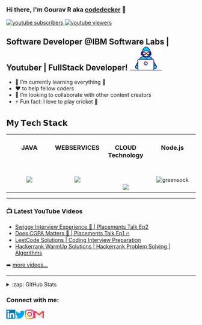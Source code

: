 ### Hi there, I'm Gourav R aka [codedecker](https://www.youtube.com/c/codedecks) 👋

<a href="https://www.youtube.com/channel/[YOUR CHANNEL ID]">
 <img alt="youtube subscribers" src="https://github-readme-youtube-stats.herokuapp.com/subscribers/index.php?color=red&id=UCtJg4eV7SszBJx7BsuS_zhA&key=AIzaSyCkaZEr9tkpxllZbp7t4DwjUoHamsrYX24"/>

 <img alt="youtube viewers" src="https://github-readme-youtube-stats.herokuapp.com/views/index.php?id=UCtJg4eV7SszBJx7BsuS_zhA&key=AIzaSyCkaZEr9tkpxllZbp7t4DwjUoHamsrYX24&logo=plex"/>
</a>


## Software Developer @IBM Software Labs | Youtuber | FullStack Developer! <img height="64px" src="https://github.com/GouravRusiya30/GouravRusiya30/blob/master/Assets/Developer.gif">

- 🌱 I’m currently learning everything 🤣
- ❤️ to help fellow coders
- 👯 I’m looking to collaborate with other content creators
- ⚡ Fun fact: I love to play cricket 🏏

## 𝗠y 𝗧𝗲𝗰h 𝗦𝘁𝗮𝗰𝗸

<table>
  <tbody>
    <tr valign="top">
      <td width="25%" align="center">
        <span><h3>JAVA</h3></span><br><br><br>
        <img height="50px" src="https://miro.medium.com/max/1400/1*yvvU_edMLeHHb7wDqQ9IVg.png">
      </td>
      <td width="25%" align="center">
        <span><h3>WEBSERVICES</h3></span><br><br><br>
        <img height="50px" src="https://codenuclear.com/wp-content/uploads/2018/03/Webservice_va.jpg">
      </td>
      <td width="25%" align="center">
        <span><h3>CLOUD Technology</h3></span><br><br><br>
        <img height="50px" src="http://gainam.com/images/cloud.png">
      </td>
      <td width="25%" align="center">
        <span><b></b><h3>Node.js</h3></span><br><br><br>
        <img height="50px" src="https://miro.medium.com/max/1400/1*fsseXIPGEhwmg6kfgXyIjA.jpeg" alt="greensock" border="0">
      </td>
    </tr>
      </tbody>
</table>

---

### 📺 Latest YouTube Videos

<!-- YOUTUBE:START -->
- [Swiggy Interview Experience 🤩 | Placements Talk Ep2](https://youtu.be/kPQlAqFk2uA)
- [Does CGPA Matters 🤑 | Placements Talk Ep1 🔥](https://youtu.be/6PiBHQLKUP8)
- [LeetCode Solutions | Coding Interview Preparation](https://www.youtube.com/playlist?list=PLlUdLC2oSxz2Y1g6V8oRCzauOvbnKl2Ee)
- [Hackerrank WarmUp Solutions | Hackerrank Problem Solving | Algorithms](https://www.youtube.com/playlist?list=PLlUdLC2oSxz2PQXfKcpVncXayGtk9YOWU)
<!-- YOUTUBE:END -->

➡️ [more videos...](https://www.youtube.com/c/codedecks)

---

<details>
  <summary>:zap: GitHub Stats</summary>
  
  ![GitHub stats](https://github-readme-stats.vercel.app/api?username=GouravRusiya30&theme=shades-of-purple&show_icons=true)

</details>

### Connect with me:

<a href="https://www.linkedin.com/in/gourav-rusiya-52973b73/">
    <img align="left" alt="G R | Linkedin" width="24px" src="https://github.com/GouravRusiya30/GouravRusiya30/blob/master/Assets/Linkedin.svg" />
  </a>
  <a href="https://twitter.com/GRusiya">
    <img align="left" alt="G R | Twitter" width="26px" src="https://github.com/GouravRusiya30/GouravRusiya30/blob/master/Assets/Twitter.svg" />
  </a>
  <a href="https://www.instagram.com/rusiyagr/">
    <img align="left" alt="G R | Instagram" width="24px" src="https://github.com/GouravRusiya30/GouravRusiya30/blob/master/Assets/Instagram.svg" />
  </a>
  <a href="mailto:gouravrusiya.lnct@gmail.com">
    <img align="left" alt="G R | Gmail" width="26px" src="https://github.com/GouravRusiya30/GouravRusiya30/blob/master/Assets/Gmail.svg" />
  </a>
<br />
